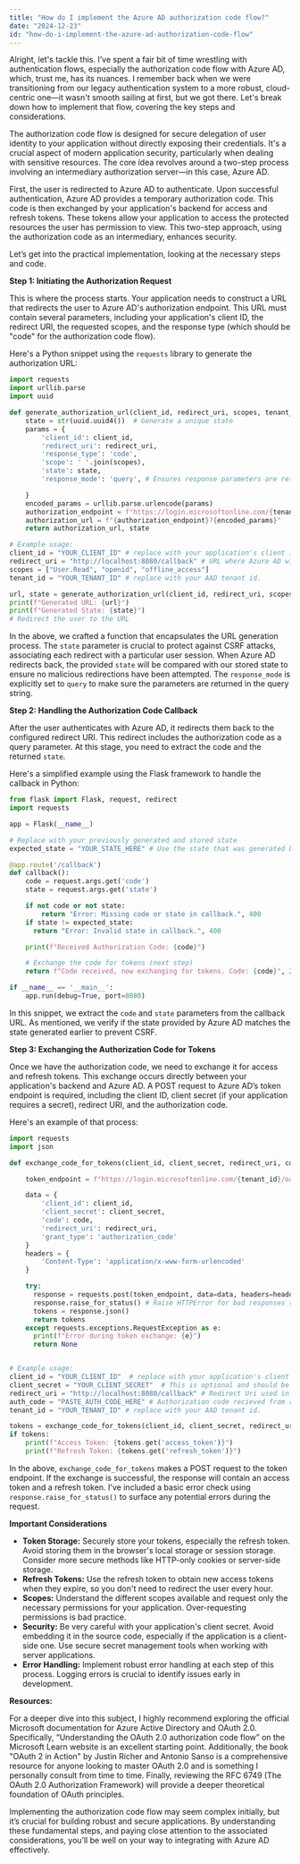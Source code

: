 ```yaml
---
title: "How do I implement the Azure AD authorization code flow?"
date: "2024-12-23"
id: "how-do-i-implement-the-azure-ad-authorization-code-flow"
---
```


Alright, let's tackle this. I’ve spent a fair bit of time wrestling with authentication flows, especially the authorization code flow with Azure AD, which, trust me, has its nuances. I remember back when we were transitioning from our legacy authentication system to a more robust, cloud-centric one—it wasn't smooth sailing at first, but we got there. Let's break down how to implement that flow, covering the key steps and considerations.

The authorization code flow is designed for secure delegation of user identity to your application without directly exposing their credentials. It's a crucial aspect of modern application security, particularly when dealing with sensitive resources. The core idea revolves around a two-step process involving an intermediary authorization server—in this case, Azure AD.

First, the user is redirected to Azure AD to authenticate. Upon successful authentication, Azure AD provides a temporary authorization code. This code is then exchanged by your application's backend for access and refresh tokens. These tokens allow your application to access the protected resources the user has permission to view. This two-step approach, using the authorization code as an intermediary, enhances security.

Let’s get into the practical implementation, looking at the necessary steps and code.

**Step 1: Initiating the Authorization Request**

This is where the process starts. Your application needs to construct a URL that redirects the user to Azure AD's authorization endpoint. This URL must contain several parameters, including your application's client ID, the redirect URI, the requested scopes, and the response type (which should be "code" for the authorization code flow).

Here's a Python snippet using the `requests` library to generate the authorization URL:

```python
import requests
import urllib.parse
import uuid

def generate_authorization_url(client_id, redirect_uri, scopes, tenant_id):
    state = str(uuid.uuid4())  # Generate a unique state
    params = {
        'client_id': client_id,
        'redirect_uri': redirect_uri,
        'response_type': 'code',
        'scope': ' '.join(scopes),
        'state': state,
        'response_mode': 'query', # Ensures response parameters are returned as a query string

    }
    encoded_params = urllib.parse.urlencode(params)
    authorization_endpoint = f"https://login.microsoftonline.com/{tenant_id}/oauth2/v2.0/authorize"
    authorization_url = f"{authorization_endpoint}?{encoded_params}"
    return authorization_url, state

# Example usage:
client_id = "YOUR_CLIENT_ID" # replace with your application's client id.
redirect_uri = "http://localhost:8080/callback" # URL where Azure AD will send the authorization code.
scopes = ["User.Read", "openid", "offline_access"]
tenant_id = "YOUR_TENANT_ID" # replace with your AAD tenant id.

url, state = generate_authorization_url(client_id, redirect_uri, scopes, tenant_id)
print(f"Generated URL: {url}")
print(f"Generated State: {state}")
# Redirect the user to the URL
```

In the above, we crafted a function that encapsulates the URL generation process. The `state` parameter is crucial to protect against CSRF attacks, associating each redirect with a particular user session. When Azure AD redirects back, the provided `state` will be compared with our stored state to ensure no malicious redirections have been attempted. The `response_mode` is explicitly set to `query` to make sure the parameters are returned in the query string.

**Step 2: Handling the Authorization Code Callback**

After the user authenticates with Azure AD, it redirects them back to the configured redirect URI. This redirect includes the authorization code as a query parameter. At this stage, you need to extract the code and the returned `state`.

Here's a simplified example using the Flask framework to handle the callback in Python:

```python
from flask import Flask, request, redirect
import requests

app = Flask(__name__)

# Replace with your previously generated and stored state
expected_state = "YOUR_STATE_HERE" # Use the state that was generated before redirecting.

@app.route('/callback')
def callback():
    code = request.args.get('code')
    state = request.args.get('state')

    if not code or not state:
        return "Error: Missing code or state in callback.", 400
    if state != expected_state:
      return "Error: Invalid state in callback.", 400

    print(f"Received Authorization Code: {code}")

    # Exchange the code for tokens (next step)
    return f"Code received, now exchanging for tokens. Code: {code}", 200

if __name__ == '__main__':
    app.run(debug=True, port=8080)
```

In this snippet, we extract the `code` and `state` parameters from the callback URL. As mentioned, we verify if the state provided by Azure AD matches the state generated earlier to prevent CSRF.

**Step 3: Exchanging the Authorization Code for Tokens**

Once we have the authorization code, we need to exchange it for access and refresh tokens. This exchange occurs directly between your application's backend and Azure AD. A POST request to Azure AD’s token endpoint is required, including the client ID, client secret (if your application requires a secret), redirect URI, and the authorization code.

Here's an example of that process:

```python
import requests
import json

def exchange_code_for_tokens(client_id, client_secret, redirect_uri, code, tenant_id):

    token_endpoint = f"https://login.microsoftonline.com/{tenant_id}/oauth2/v2.0/token"

    data = {
        'client_id': client_id,
        'client_secret': client_secret,
        'code': code,
        'redirect_uri': redirect_uri,
        'grant_type': 'authorization_code'
    }
    headers = {
        'Content-Type': 'application/x-www-form-urlencoded'
    }

    try:
      response = requests.post(token_endpoint, data=data, headers=headers)
      response.raise_for_status() # Raise HTTPError for bad responses (4xx or 5xx)
      tokens = response.json()
      return tokens
    except requests.exceptions.RequestException as e:
      print(f"Error during token exchange: {e}")
      return None


# Example usage:
client_id = "YOUR_CLIENT_ID"  # replace with your application's client id
client_secret = "YOUR_CLIENT_SECRET"  # This is optional and should be kept secure.
redirect_uri = "http://localhost:8080/callback" # Redirect Uri used in previous steps
auth_code = "PASTE_AUTH_CODE_HERE" # Authorization code recieved from redirect.
tenant_id = "YOUR_TENANT_ID" # replace with your AAD tenant id.

tokens = exchange_code_for_tokens(client_id, client_secret, redirect_uri, auth_code, tenant_id)
if tokens:
    print(f"Access Token: {tokens.get('access_token')}")
    print(f"Refresh Token: {tokens.get('refresh_token')}")

```
In the above, `exchange_code_for_tokens` makes a POST request to the token endpoint. If the exchange is successful, the response will contain an access token and a refresh token. I've included a basic error check using `response.raise_for_status()` to surface any potential errors during the request.

**Important Considerations**

*   **Token Storage:** Securely store your tokens, especially the refresh token. Avoid storing them in the browser's local storage or session storage. Consider more secure methods like HTTP-only cookies or server-side storage.
*   **Refresh Tokens:** Use the refresh token to obtain new access tokens when they expire, so you don't need to redirect the user every hour.
*   **Scopes:** Understand the different scopes available and request only the necessary permissions for your application. Over-requesting permissions is bad practice.
*   **Security:** Be very careful with your application's client secret. Avoid embedding it in the source code, especially if the application is a client-side one. Use secure secret management tools when working with server applications.
*   **Error Handling:** Implement robust error handling at each step of this process. Logging errors is crucial to identify issues early in development.

**Resources:**

For a deeper dive into this subject, I highly recommend exploring the official Microsoft documentation for Azure Active Directory and OAuth 2.0. Specifically, “Understanding the OAuth 2.0 authorization code flow” on the Microsoft Learn website is an excellent starting point. Additionally, the book "OAuth 2 in Action" by Justin Richer and Antonio Sanso is a comprehensive resource for anyone looking to master OAuth 2.0 and is something I personally consult from time to time. Finally, reviewing the RFC 6749 (The OAuth 2.0 Authorization Framework) will provide a deeper theoretical foundation of OAuth principles.

Implementing the authorization code flow may seem complex initially, but it’s crucial for building robust and secure applications. By understanding these fundamental steps, and paying close attention to the associated considerations, you’ll be well on your way to integrating with Azure AD effectively.
